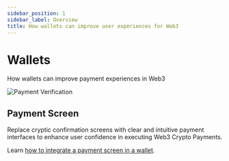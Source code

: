 ```yaml
---
sidebar_position: 1
sidebar_label: Overview
title: How wallets can improve user experiences for Web3
---
```


# Wallets

How wallets can improve payment experiences in Web3

![Payment Verification](/img/wallets/payment-verification.png)

## Payment Screen

Replace cryptic confirmation screens with clear and intuitive payment interfaces to enhance user confidence in executing Web3 Crypto Payments.

Learn [how to integrate a payment screen in a wallet](/docs/wallets/payment-screen).
